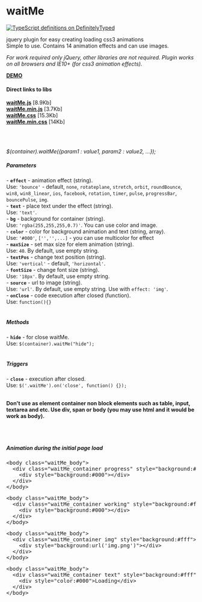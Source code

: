 waitMe
======
[![TypeScript definitions on DefinitelyTyped](//definitelytyped.org/badges/standard.svg)](https://github.com/DefinitelyTyped/DefinitelyTyped/blob/50e385dcbf594ccf8d01e5c044b861261ab8c54e/types/waitme/index.d.ts)

jquery plugin for easy creating loading css3 animations<br>
Simple to use. Contains 14 animation effects and can use images.

<i>For work required only jQuery, other libraries are not required.</i>
<i>Plugin works on all browsers and IE10+ (for css3 animation effects).</i>
<br>

<a href="http://vadimsva.github.io/waitMe/" target="_blank"><b>DEMO</b></a>


<h4>Direct links to libs</h4>
<a href="http://vadimsva.github.io/waitMe/waitMe.js" target="_blank"><b>waitMe.js</b></a> [8.9Kb]<br>
<a href="http://vadimsva.github.io/waitMe/waitMe.min.js" target="_blank"><b>waitMe.min.js</b></a> [3.7Kb]<br>
<a href="http://vadimsva.github.io/waitMe/waitMe.css" target="_blank"><b>waitMe.css</b></a> [15.3Kb]<br>
<a href="http://vadimsva.github.io/waitMe/waitMe.min.css" target="_blank"><b>waitMe.min.css</b></a> [14Kb]

<br><br>

<p><i>$(container).waitMe({param1 : value1, param2 : value2, ...});</i></p>

<h5>Parameters</h5>
- <code><b>effect</b></code> - animation effect (string).<br>
Use: <code>'bounce'</code> - default, <code>none</code>, <code>rotateplane</code>, <code>stretch</code>, <code>orbit</code>, <code>roundBounce</code>, <code>win8</code>, <code>win8_linear</code>, <code>ios</code>, <code>facebook</code>, <code>rotation</code>, <code>timer</code>, <code>pulse</code>, <code>progressBar</code>, <code>bouncePulse</code>, <code>img</code>.<br>
- <code><b>text</b></code> - place text under the effect (string).<br>
Use: <code>'text'</code>.<br>
- <code><b>bg</b></code> - background for container (string).<br>
Use: <code>'rgba(255,255,255,0.7)'</code>. You can use color and image.<br>
- <code><b>color</b></code> - color for background animation and text (string, array).<br>
Use: <code>'#000'</code>, <code>['','',...]</code> - you can use multicolor for effect<br>
- <code><b>maxSize</b></code> - set max size for elem animation (string).<br>
Use: <code>40</code>. By default, use empty string.<br>
- <code><b>textPos</b></code> - change text position (string).<br>
Use: <code>'vertical'</code> - default, <code>'horizontal'</code>.<br>
- <code><b>fontSize</b></code> - change font size (string).<br>
Use: <code>'18px'</code>. By default, use empty string.<br>
- <code><b>source</b></code> - url to image (string).<br>
Use: <code>'url'</code>. By default, use empty string. Use with <code>effect: 'img'</code>.<br>
- <code><b>onClose</b></code> - code execution after closed (function).<br>
Use: <code>function(){}</code><br>
<br>

<h5>Methods</h5>
- <code><b>hide</b></code> - for close waitMe.<br>
Use: <code>$(container).waitMe("hide");</code><br>
<br>

<h5>Triggers</h5>
- <code><b>close</b></code> - execution after closed.<br>
Use: <code>$('.waitMe').on('close', function() {});</code><br>
<br>


<b>Don't use as element container non block elements such as table, input, textarea and etc. Use div, span or body (you may use html and it would be work as body).</b><br>

<br><br>

<h5>Animation during the initial page load</h5>
<pre>
&lt;body class="waitMe_body"&gt;
  &lt;div class="waitMe_container progress" style="background:#fff"&gt;
    &lt;div style="background:#000"&gt;&lt;/div&gt;
  &lt;/div&gt;
&lt;/body&gt;
</pre>

<pre>
&lt;body class="waitMe_body"&gt;
  &lt;div class="waitMe_container working" style="background:#fff"&gt;
    &lt;div style="background:#000"&gt;&lt;/div&gt;
  &lt;/div&gt;
&lt;/body&gt;
</pre>

<pre>
&lt;body class="waitMe_body"&gt;
  &lt;div class="waitMe_container img" style="background:#fff"&gt;
    &lt;div style="background:url('img.png')"&gt;&lt;/div&gt;
  &lt;/div&gt;
&lt;/body&gt;
</pre>

<pre>
&lt;body class="waitMe_body"&gt;
  &lt;div class="waitMe_container text" style="background:#fff"&gt;
    &lt;div style="color:#000"&gt;Loading&lt;/div&gt;
  &lt;/div&gt;
&lt;/body&gt;
</pre>
